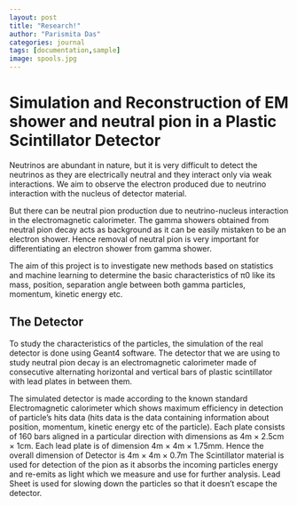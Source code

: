 ```yaml
---
layout: post
title: "Research!"
author: "Parismita Das"
categories: journal
tags: [documentation,sample]
image: spools.jpg
---
```


# Simulation and Reconstruction of EM shower and neutral pion in a Plastic Scintillator Detector

Neutrinos are abundant in nature, but it is very difficult to detect the neutrinos as
they are electrically neutral and they interact only via weak interactions. We aim
to observe the electron produced due to neutrino interaction with the nucleus of
detector material.

But there can be neutral pion production due to neutrino-nucleus interaction
in the electromagnetic calorimeter. The gamma showers obtained from neutral pion decay
acts as background as it can be easily mistaken to be an electron shower. Hence
removal of neutral pion is very important for differentiating an electron shower from gamma shower.

The aim of this project is to investigate new methods based on statistics and machine
learning to determine the basic characteristics of π0 like its mass, position, separation
angle between both gamma particles, momentum, kinetic energy etc.

## The Detector 
To study the characteristics of the particles, the simulation of the real detector is
done using Geant4 software. The detector that we are using to study neutral pion
decay is an electromagnetic calorimeter made of consecutive alternating horizontal
and vertical bars of plastic scintillator with lead plates in between them.

The simulated detector is made according to the known standard Electromagnetic
calorimeter which shows maximum efficiency in detection of particle’s hits data
(hits data is the data containing information about position, momentum, kinetic
energy etc of the particle). Each plate consists of 160 bars aligned in a particular 
direction with dimensions as 4m × 2.5cm × 1cm. Each lead plate is of dimension
4m × 4m × 1.75mm. Hence the overall dimension of Detector is 4m × 4m × 0.7m
The Scintillator material is used for detection of the pion as it absorbs the incoming
particles energy and re-emits as light which we measure and use for further analysis.
Lead Sheet is used for slowing down the particles so that it doesn’t escape the
detector.
